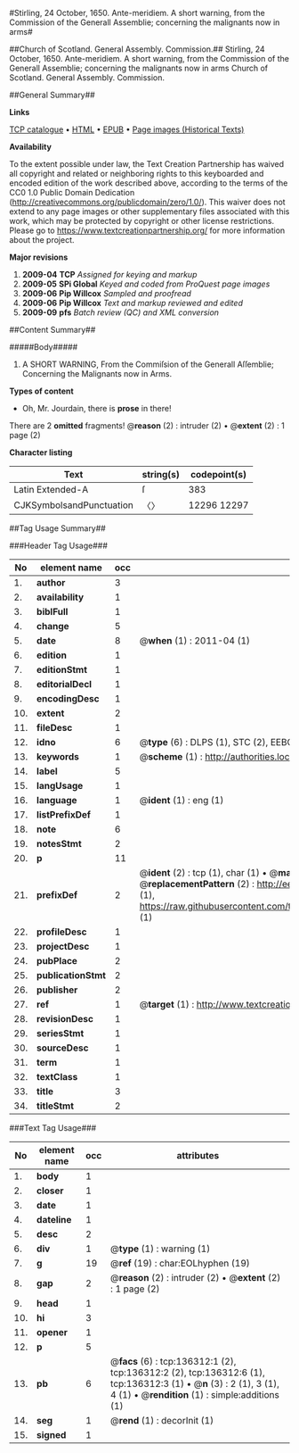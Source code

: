 #Stirling, 24 October, 1650. Ante-meridiem. A short warning, from the Commission of the Generall Assemblie; concerning the malignants now in arms#

##Church of Scotland. General Assembly. Commission.##
Stirling, 24 October, 1650. Ante-meridiem. A short warning, from the Commission of the Generall Assemblie; concerning the malignants now in arms
Church of Scotland. General Assembly. Commission.

##General Summary##

**Links**

[TCP catalogue](http://www.ota.ox.ac.uk/tcp/)  • 
[HTML](http://tei.it.ox.ac.uk/tcp/Texts-HTML/free/A79/A79760.html)  • 
[EPUB](http://tei.it.ox.ac.uk/tcp/Texts-EPUB/free/A79/A79760.epub) • 
[Page images (Historical Texts)](https://historicaltexts.jisc.ac.uk/eebo-99899847e)

**Availability**

To the extent possible under law, the Text Creation Partnership has waived all copyright and related or neighboring rights to this keyboarded and encoded edition of the work described above, according to the terms of the CC0 1.0 Public Domain Dedication (http://creativecommons.org/publicdomain/zero/1.0/). This waiver does not extend to any page images or other supplementary files associated with this work, which may be protected by copyright or other license restrictions. Please go to https://www.textcreationpartnership.org/ for more information about the project.

**Major revisions**

1. __2009-04__ __TCP__ *Assigned for keying and markup*
1. __2009-05__ __SPi Global__ *Keyed and coded from ProQuest page images*
1. __2009-06__ __Pip Willcox__ *Sampled and proofread*
1. __2009-06__ __Pip Willcox__ *Text and markup reviewed and edited*
1. __2009-09__ __pfs__ *Batch review (QC) and XML conversion*

##Content Summary##

#####Body#####

1. A SHORT WARNING, From the Commiſsion of the Generall Aſſemblie; Concerning the Malignants now in Arms.

**Types of content**

  * Oh, Mr. Jourdain, there is **prose** in there!

There are 2 **omitted** fragments! 
 @__reason__ (2) : intruder (2)  •  @__extent__ (2) : 1 page (2)

**Character listing**


|Text|string(s)|codepoint(s)|
|---|---|---|
|Latin Extended-A|ſ|383|
|CJKSymbolsandPunctuation|〈〉|12296 12297|

##Tag Usage Summary##

###Header Tag Usage###

|No|element name|occ|attributes|
|---|---|---|---|
|1.|__author__|3||
|2.|__availability__|1||
|3.|__biblFull__|1||
|4.|__change__|5||
|5.|__date__|8| @__when__ (1) : 2011-04 (1)|
|6.|__edition__|1||
|7.|__editionStmt__|1||
|8.|__editorialDecl__|1||
|9.|__encodingDesc__|1||
|10.|__extent__|2||
|11.|__fileDesc__|1||
|12.|__idno__|6| @__type__ (6) : DLPS (1), STC (2), EEBO-CITATION (1), PROQUEST (1), VID (1)|
|13.|__keywords__|1| @__scheme__ (1) : http://authorities.loc.gov/ (1)|
|14.|__label__|5||
|15.|__langUsage__|1||
|16.|__language__|1| @__ident__ (1) : eng (1)|
|17.|__listPrefixDef__|1||
|18.|__note__|6||
|19.|__notesStmt__|2||
|20.|__p__|11||
|21.|__prefixDef__|2| @__ident__ (2) : tcp (1), char (1)  •  @__matchPattern__ (2) : ([0-9\-]+):([0-9IVX]+) (1), (.+) (1)  •  @__replacementPattern__ (2) : http://eebo.chadwyck.com/downloadtiff?vid=$1&page=$2 (1), https://raw.githubusercontent.com/textcreationpartnership/Texts/master/tcpchars.xml#$1 (1)|
|22.|__profileDesc__|1||
|23.|__projectDesc__|1||
|24.|__pubPlace__|2||
|25.|__publicationStmt__|2||
|26.|__publisher__|2||
|27.|__ref__|1| @__target__ (1) : http://www.textcreationpartnership.org/docs/. (1)|
|28.|__revisionDesc__|1||
|29.|__seriesStmt__|1||
|30.|__sourceDesc__|1||
|31.|__term__|1||
|32.|__textClass__|1||
|33.|__title__|3||
|34.|__titleStmt__|2||


###Text Tag Usage###

|No|element name|occ|attributes|
|---|---|---|---|
|1.|__body__|1||
|2.|__closer__|1||
|3.|__date__|1||
|4.|__dateline__|1||
|5.|__desc__|2||
|6.|__div__|1| @__type__ (1) : warning (1)|
|7.|__g__|19| @__ref__ (19) : char:EOLhyphen (19)|
|8.|__gap__|2| @__reason__ (2) : intruder (2)  •  @__extent__ (2) : 1 page (2)|
|9.|__head__|1||
|10.|__hi__|3||
|11.|__opener__|1||
|12.|__p__|5||
|13.|__pb__|6| @__facs__ (6) : tcp:136312:1 (2), tcp:136312:2 (2), tcp:136312:6 (1), tcp:136312:3 (1)  •  @__n__ (3) : 2 (1), 3 (1), 4 (1)  •  @__rendition__ (1) : simple:additions (1)|
|14.|__seg__|1| @__rend__ (1) : decorInit (1)|
|15.|__signed__|1||

